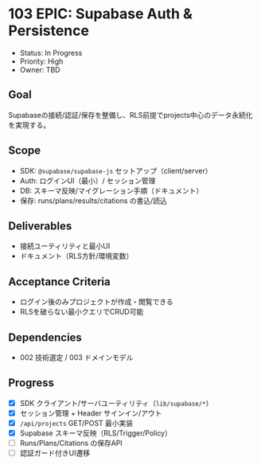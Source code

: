 # 103 EPIC: Supabase Auth & Persistence

- Status: In Progress
- Priority: High
- Owner: TBD

## Goal
Supabaseの接続/認証/保存を整備し、RLS前提でprojects中心のデータ永続化を実現する。

## Scope
- SDK: `@supabase/supabase-js` セットアップ（client/server）
- Auth: ログインUI（最小）/ セッション管理
- DB: スキーマ反映/マイグレーション手順（ドキュメント）
- 保存: runs/plans/results/citations の書込/読込

## Deliverables
- 接続ユーティリティと最小UI
- ドキュメント（RLS方針/環境変数）

## Acceptance Criteria
- ログイン後のみプロジェクトが作成・閲覧できる
- RLSを破らない最小クエリでCRUD可能

## Dependencies
- 002 技術選定 / 003 ドメインモデル

## Progress
- [x] SDK クライアント/サーバユーティリティ（`lib/supabase/*`）
- [x] セッション管理 + Header サインイン/アウト
- [x] `/api/projects` GET/POST 最小実装
- [x] Supabase スキーマ反映（RLS/Trigger/Policy）
- [ ] Runs/Plans/Citations の保存API
- [ ] 認証ガード付きUI遷移
